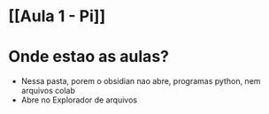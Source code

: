# [[Aula 1 - Pi]]

# Onde estao as aulas? 
- Nessa pasta, porem o obsidian nao abre, programas python, nem arquivos colab 
- Abre no Explorador de arquivos 